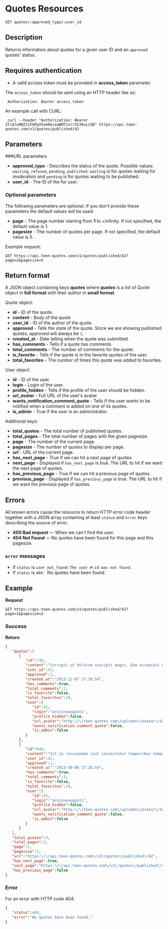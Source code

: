 # Quotes Resources

    GET quotes/:approved_type/:user_id

## Description
Returns information about quotes for a given user ID and an `approved` quotes' status.

## Requires authentication
* A valid access token must be provided in **access_token** parameter.

The `access_token` should be sent using an HTTP header like so:

     Authorization: Bearer access_token

An example call with CURL:

     curl --header "Authorization: Bearer ZllAle9NZ11FkMyX5xm0evswWOTinrr5I26uLcGB" https://api.teen-quotes.com/v1/quotes/published/42

## Parameters
###URL parameters

- **approved_type** - Describes the status of the quote. Possible values: `waiting`, `refused`, `pending`, `published`. `waiting` is for quotes waiting for moderation and `pending` is for quotes waiting to be published.
- **user_id** - The ID of the for user.

### Optional parameters
The following parameters are optional. If you don't provide these parameters the default values will be used:

- **page** - The page number starting from **1** to +infinity. If not specified, the default value is 1.
- **pagesize** - The number of quotes per page. If not specified, the default value is 5.

Example request:

    GET https://api.teen-quotes.com/v1/quotes/published/42?page=2&pagesize=5

## Return format
A JSON object containing keys **quotes** where **quotes** is a list of Quote object in **full format** with their author in **small format**.

Quote object:

- **id** - ID of the quote.
- **content** - Body of the quote
- **user_id** - ID of the author of the quote.
- **approved** - Tells the state of the quote. Since we are showing published quotes, approved will always be `1`.
- **created_at** - Date telling when the quote was submitted.
- **has_comments** - Tells if a quote has comments.
- **total_comments** - The number of comments for the quote.
- **is_favorite** - Tells if the quote is in the favorite quotes of the user.
- **total_favorites** - The number of times this quote was added to favorites.

User object:

- **id** - ID of the user.
- **login** - Login of the user.
- **profile_hidden** - Tells if the profile of the user should be hidden.
- **url_avatar** - Full URL of the user's avatar.
- **wants_notification_comment_quote** - Tells if the user wants to be notified when a comment is added on one of its quotes.
- **is_admin** - True if the user is an administrator.

Additional keys:

- **total_quotes** - The total number of published quotes.
- **total_pages** - The total number of pages with the given pagesize.
- **page** - The number of the current page.
- **pagesize** - The number of quotes to display per page.
- **url** - URL of the current page.
- **has_next_page** - True if we can hit a next page of quotes.
- **next_page** - Displayed if `has_next_page` is true. The URL to hit if we want the next page of quotes.
- **has_previous_page** - True if we can hit a previous page of quotes.
- **previous_page** - Displayed if `has_previous_page` is true. The URL to hit if we want the previous page of quotes.

## Errors
All known errors cause the resource to return HTTP error code header together with a JSON array containing at least `status` and `error` keys describing the source of error.

- **400 Bad request** — When we can't find the user.
- **404 Not Found** — No quotes have been found for this page and this pagesize.

### `error` messages
- If `status` is `user_not_found`: `The user #:id was not found.`
- If `status` is `404: `No quotes have been found.`

## Example
**Request**

    GET https://api.teen-quotes.com/v1/quotes/published/42?page=1&pagesize=2

### Success
**Return**
``` json
{
   "quotes":[
      {
         "id":738,
         "content":"Corrupti ut dolorum suscipit magni. Eum occaecati et doloremque. Ab illum nam quod. Tempora consectetur et aliquid quia consequatur eligendi.",
         "user_id":42,
         "approved":1,
         "created_at":"2013-12-07 17:28:54",
         "has_comments":true,
         "total_comments":2,
         "is_favorite":false,
         "total_favorites":10,
         "user":{
            "id":42,
            "login":"antoineaugusti",
            "profile_hidden":false,
            "url_avatar":"http:\/\/teen-quotes.com\/uploads\/avatar\/42.jpg",
            "wants_notification_comment_quote":false,
            "is_admin":false
         }
      },
      {
         "id":646,
         "content":"Sit in recusandae sint consectetur temporibus tempora consequatur. Pariatur ullam ea temporibus rerum. Modi quibusdam animi quibusdam nam cupiditate.",
         "user_id":42,
         "approved":1,
         "created_at":"2013-09-06 17:28:54",
         "has_comments":true,
         "total_comments":3,
         "is_favorite":false,
         "total_favorites":10,
         "user":{
            "id":42,
            "login":"antoineaugusti",
            "profile_hidden":false,
            "url_avatar":"http:\/\/teen-quotes.com\/uploads\/avatar\/42.jpg",
            "wants_notification_comment_quote":false,
            "is_admin":false
         }
      }
   ],
   "total_quotes":4,
   "total_pages":2,
   "page":1,
   "pagesize":2,
   "url":"https:\/\/api.teen-quotes.com\/v1\/quotes\/published\/42",
   "has_next_page":true,
   "next_page":"https:\/\/api.teen-quotes.com\/v1\/quotes\/published\/42?page=2&pagesize=2",
   "has_previous_page":false
}
```

### Error
For an error with HTTP code 404:
``` json
{
   "status":404,
   "error":"No quotes have been found."
}
```